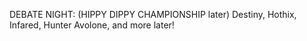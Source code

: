 DEBATE NIGHT: (HIPPY DIPPY CHAMPIONSHIP later) Destiny, Hothix, Infared, Hunter Avolone, and more later!
